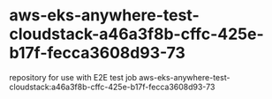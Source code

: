 # aws-eks-anywhere-test-cloudstack-a46a3f8b-cffc-425e-b17f-fecca3608d93-73
repository for use with E2E test job aws-eks-anywhere-test-cloudstack:a46a3f8b-cffc-425e-b17f-fecca3608d93-73
